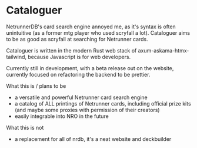 # Cataloguer

NetrunnerDB's card search engine annoyed me, as it's syntax is often unintuitive (as a former mtg player who used scryfall a lot). Cataloguer aims to be as good as scryfall at searching for Netrunner cards. 

Cataloguer is written in the modern Rust web stack of axum-askama-htmx-tailwind, because Javascript is for web developers.

Currently still in development, with a beta release out on the website, currently focused on refactoring the backend to be prettier.

What this is / plans to be
- a versatile and powerful Netrunner card search engine
- a catalog of ALL printings of Netrunner cards, including official prize kits (and maybe some proxies with permission of their creators)
- easily integrable into NRO in the future

What this is not
- a replacement for all of nrdb, it's a neat website and deckbuilder

